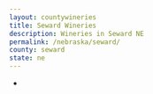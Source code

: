 ```yaml
---
layout: countywineries
title: Seward Wineries
description: Wineries in Seward NE
permalink: /nebraska/seward/
county: seward
state: ne
---
```

-
